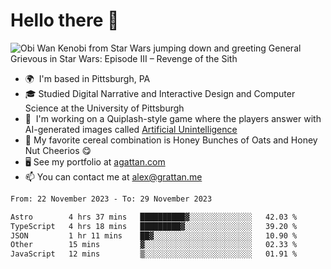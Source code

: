 <!--
**GameDog9988/GameDog9988** is a ✨ _special_ ✨ repository because its `README.md` (this file) appears on your GitHub profile.

Here are some ideas to get you started:

- 🔭 I’m currently working on ...
- 🌱 I’m currently learning ...
- 👯 I’m looking to collaborate on ...
- 🤔 I’m looking for help with ...
- 💬 Ask me about ...
- 📫 How to reach me: ...
- 😄 Pronouns: ...
- ⚡ Fun fact: ...
-->



Hello there 👋
==================================

![Obi Wan Kenobi from Star Wars jumping down and greeting General Grievous in Star Wars: Episode III – Revenge of the Sith](https://github.com/agrattan0820/agrattan0820/assets/51346343/689e56eb-29be-46a5-a079-28ea727b5f7e)


- 🌍  I'm based in Pittsburgh, PA
- 🎓  Studied Digital Narrative and Interactive Design and Computer Science at the University of Pittsburgh
- 👾  I'm working on a Quiplash-style game where the players answer with AI-generated images called [Artificial Unintelligence](https://github.com/agrattan0820/artificial-unintelligence)
- 🥣  My favorite cereal combination is Honey Bunches of Oats and Honey Nut Cheerios 😋
- 🖥️  See my portfolio at [agattan.com](http://agrattan.com/)
- 📫  You can contact me at [alex@grattan.me](mailto:alex@grattan.me)

<!--START_SECTION:waka-->

```txt
From: 22 November 2023 - To: 29 November 2023

Astro        4 hrs 37 mins   ██████████▓░░░░░░░░░░░░░░   42.03 %
TypeScript   4 hrs 18 mins   █████████▓░░░░░░░░░░░░░░░   39.20 %
JSON         1 hr 11 mins    ██▓░░░░░░░░░░░░░░░░░░░░░░   10.90 %
Other        15 mins         ▓░░░░░░░░░░░░░░░░░░░░░░░░   02.33 %
JavaScript   12 mins         ▒░░░░░░░░░░░░░░░░░░░░░░░░   01.91 %
```

<!--END_SECTION:waka-->
